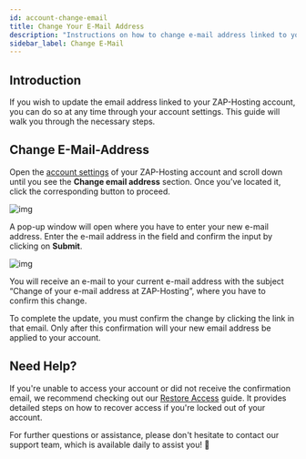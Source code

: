 ```yaml
---
id: account-change-email
title: Change Your E-Mail Address
description: "Instructions on how to change e-mail address linked to your ZAP-Hosting account"
sidebar_label: Change E-Mail
---
```


## Introduction

If you wish to update the email address linked to your ZAP-Hosting account, you can do so at any time through your account settings. This guide will walk you through the necessary steps.

## Change E-Mail-Address

Open the [account settings](https://zap-hosting.com/en/customer/home/profile/) of your ZAP-Hosting account and scroll down until you see the **Change email address** section. Once you’ve located it, click the corresponding button to proceed.

![img](https://screensaver01.zap-hosting.com/index.php/s/8GwqRZTTfYdAakm/preview)

A pop-up window will open where you have to enter your new e-mail address. Enter the e-mail address in the field and confirm the input by clicking on **Submit**.

![img](https://screensaver01.zap-hosting.com/index.php/s/G5dezAKHmKtkoGJ/preview)

You will receive an e-mail to your current e-mail address with the subject “Change of your e-mail address at ZAP-Hosting”, where you have to confirm this change.

To complete the update, you must confirm the change by clicking the link in that email. Only after this confirmation will your new email address be applied to your account.

## Need Help?

If you're unable to access your account or did not receive the confirmation email, we recommend checking out our [Restore Access](account-restore-access) guide. It provides detailed steps on how to recover access if you're locked out of your account.

For further questions or assistance, please don't hesitate to contact our support team, which is available daily to assist you! 🙂